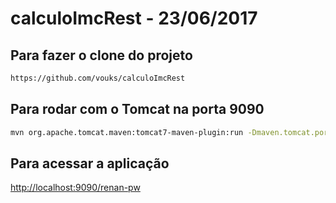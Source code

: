 # calculoImcRest - 23/06/2017

## Para fazer o clone do projeto

```bash
https://github.com/vouks/calculoImcRest
```

## Para rodar com o Tomcat na porta 9090

```bash
mvn org.apache.tomcat.maven:tomcat7-maven-plugin:run -Dmaven.tomcat.port=9090
```

## Para acessar a aplicação

[http://localhost:9090/renan-pw](http://localhost:9090/renan-pw)
